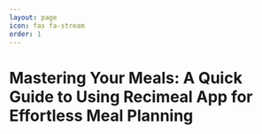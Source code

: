 ```yaml
---
layout: page
icon: fas fa-stream
order: 1
---
```


# Mastering Your Meals: A Quick Guide to Using Recimeal App for Effortless Meal Planning

